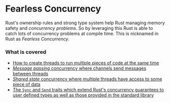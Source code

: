 # Fearless Concurrency

Rust's ownership rules and strong type system help Rust managing memory safety and _concurrency problems_. So by leveraging this Rust is able to catch lots of concurrency problems at compile time. This is nicknamed in Rust as _Fearless Concurrency_.

### What is covered 

- [How to create threads to run multiple pieces of code at the same time](./README_thread_basics.md)
- [_Message passing_ concurrency where channels send messages between threads](./README_channels.md)
- [_Shared state_ concurrency where multiple threads have access to some piece of data](./README_shared_state_concurrency.md)
- [The `Sync` and `Send` traits which extend Rust's concurrency guarantees to user defined types as well as those provided in the standard library](./README_sync_send.md)


